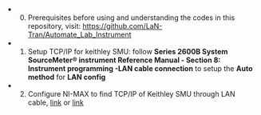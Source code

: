 - 0. Prerequisites before using and understanding the codes in this repository, visit: https://github.com/LaN-Tran/Automate_Lab_Instrument 

- 1. Setup TCP/IP for keithley SMU: follow **Series 2600B System SourceMeter® instrument Reference Manual - Section 8: Instrument programming -LAN cable connection** to setup the **Auto method** for **LAN config**

- 2. Configure NI-MAX to find TCP/IP of Keithley SMU through LAN cable, [link](https://knowledge.ni.com/KnowledgeArticleDetails?id=kA03q000000x3gXCAQ&l=nl-NL) or [link](https://documentation.omicron-lab.com/BodeAutomationInterface/3.24/articlesScpi/general/setupConnection.html?tabs=setup-csharp)
